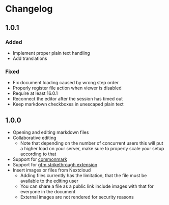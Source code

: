 # Changelog

## 1.0.1

### Added
- Implement proper plain text handling
- Add translations

### Fixed
- Fix document loading caused by wrong step order
- Properly register file action when viewer is disabled
- Require at least 16.0.1
- Reconnect the editor after the session has timed out
- Keep markdown checkboxes in unescaped plain text

## 1.0.0

- Opening and editing markdown files
- Collaborative editing
    - Note that depending on the number of concurrent users this will put a higher load on your server, make sure to properly scale your setup according to that
- Support for [commonmark](https://commonmark.org/)
- Support for [gfm strikethrough extension](https://github.github.com/gfm/#strikethrough-extension-)
- Insert images or files from Nextcloud
    - Adding files currently has the limitation, that the file must be available to the editing user
    - You can share a file as a public link include images with that for everyone in the document
    - External images are not rendered for security reasons
